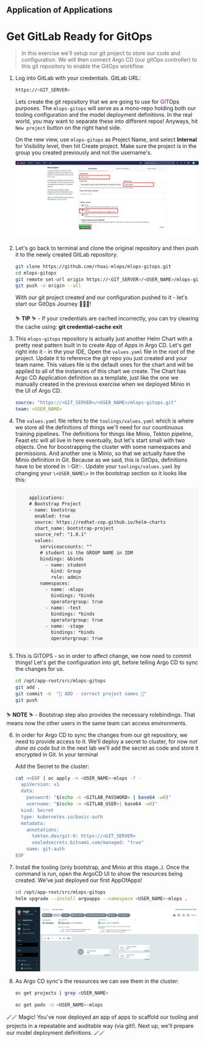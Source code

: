 ## Application of Applications

# Get GitLab Ready for GitOps

> In this exercise we'll setup our git project to store our code and configuration. We will then connect Argo CD (our gitOps controller) to this git repository to enable the GitOps workflow.

1. Log into GitLab with your credentials. GitLab URL:

    ```bash
    https://<GIT_SERVER>
    ```

    Lets create the git repository that we are going to use for <span style="color:purple;" >GIT</span>Ops purposes. The `mlops-gitops` will serve as a mono-repo holding both our tooling configuration and the model deployment definitions. In the real world, you may want to separate these into different repos! Anyways, hit `New project` button on the right hand side.

    On the new view, use `mlops-gitops` as Project Name, and select **Internal** for Visibility level, then hit Create project. Make sure the project is in the group you created previously and not the username's.

    ![gitlab-new-project](images/gitlab-new-project.png)

2. Let's go back to terminal and clone the original repository and then push it to the newly created GitLab repository.

    ```bash
    git clone https://github.com/rhoai-mlops/mlops-gitops.git
    cd mlops-gitops
    git remote set-url origin https://<GIT_SERVER>/<USER_NAME>/mlops-gitops.git
    git push -u origin --all
    ```

   With our git project created and our configuration pushed to it - let's start our GitOps Journey 🧙‍♀️🦄!

    <p class="tip">
    ⛷️ <b>TIP</b> ⛷️ - If your credentials are cached incorrectly, you can try clearing the cache using: <strong>git credential-cache exit</strong>
    </p>

3. This `mlops-gitops` repository is actually just another Helm Chart with a pretty neat pattern built in to create App of Apps in Argo CD. Let's get right into it - in the your IDE, Open the `values.yaml` file in the root of the project. Update it to reference the git repo you just created and your team name. This values file is the default ones for the chart and will be applied to all of the instances of this chart we create. The Chart has Argo CD Application definition as a template, just like the one we manually created in the previous exercise when we deployed Minio in the UI of Argo CD.

    ```yaml
    source: "https://<GIT_SERVER>/<USER_NAME>/mlops-gitops.git"
    team: <USER_NAME>
    ```

4. The `values.yaml` file refers to the `toolings/values.yaml` which is where we store all the definitions of things we'll need for our countinuous training pipelines. The definitions for things like Minio, Tekton pipeline, Feast etc will all live in here eventually, but let's start small with two objects. One for boostrapping the cluster with some namespaces and permissions. And another one is Minio, so that we actually have the Minio definition in Git. Because as we said, this is GitOps, definitions have to be stored in ✨Git✨. Update your `toolings/values.yaml` by changing your `\<USER_NAME\>` in the bootstrap section so it looks like this:

    <div class="highlight" style="background: #f7f7f7">
    <pre><code class="language-yaml">
        applications:
        # Bootstrap Project
        - name: bootstrap
          enabled: true
          source: https://redhat-cop.github.io/helm-charts
          chart_name: bootstrap-project
          source_ref: "1.0.1"
          values:
            serviceaccounts: ""
            # student is the GROUP NAME in IDM
            bindings: &binds
              - name: student
                kind: Group
                role: admin
            namespaces:
              - name: <USER_NAME>-mlops
                bindings: *binds
                operatorgroup: true
              - name: <USER_NAME>-test
                bindings: *binds
                operatorgroup: true
              - name: <USER_NAME>-stage
                bindings: *binds
                operatorgroup: true
    </code></pre></div>



5. This is GITOPS - so in order to affect change, we now need to commit things! Let's get the configuration into git, before telling Argo CD to sync the changes for us.

    ```bash
    cd /opt/app-root/src/mlops-gitops
    git add .
    git commit -m  "🦆 ADD - correct project names 🦆"
    git push
    ```

  <p class="warn">
    ⛷️ <b>NOTE</b> ⛷️ - Bootstrap step also provides the necessary rolebindings. That means now the other users in the same team can access <b><USER_NAME></b> environments.
  </p>


6. In order for Argo CD to sync the changes from our git repository, we need to provide access to it. We'll deploy a secret to cluster, for now *not done as code* but in the next lab we'll add the secret as code and store it encrypted in Git. In your terminal

    Add the Secret to the cluster:

    ```bash
    cat <<EOF | oc apply -n <USER_NAME>-mlops -f -
      apiVersion: v1
      data:
        password: "$(echo -n <GITLAB_PASSWORD> | base64 -w0)"
        username: "$(echo -n <GITLAB_USER>| base64 -w0)"
      kind: Secret
      type: kubernetes.io/basic-auth
      metadata:
        annotations:
          tekton.dev/git-0: https://<GIT_SERVER>
          sealedsecrets.bitnami.com/managed: "true"
        name: git-auth
    EOF
    ```

7. Install the tooling (only bootstrap, and Minio at this stage..). Once the command is run, open the ArgoCD UI to show the resources being created. We’ve just deployed our first AppOfApps!

    ```bash
    cd /opt/app-root/src/mlops-gitops
    helm upgrade --install argoapps --namespace <USER_NAME>-mlops .
    ```

    ![argocd-bootrstrap-tooling](./images/argocd-bootstrap-tooling.png)

8. As Argo CD sync's the resources we can see them in the cluster:

    ```bash
    oc get projects | grep <USER_NAME>
    ```

    ```bash
    oc get pods -n <USER_NAME>-mlops
    ```

🪄🪄 Magic! You've now deployed an app of apps to scaffold our tooling and projects in a repeatable and auditable way (via git!). Next up, we'll prepare our model deployment definitions. 🪄🪄

